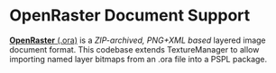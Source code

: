 OpenRaster Document Support
===========================

[**OpenRaster** (.ora)](http://en.wikipedia.org/wiki/OpenRaster) is a
*ZIP-archived, PNG+XML based* layered image document format. This codebase
extends TextureManager to allow importing named layer bitmaps from an .ora
file into a PSPL package.
